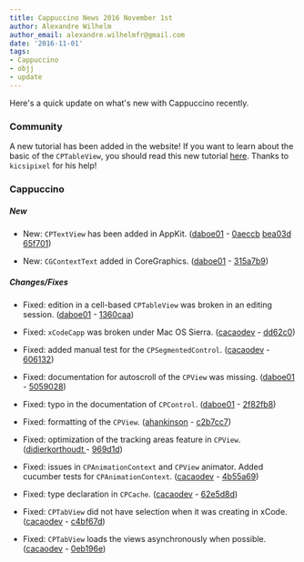 ```yaml
---
title: Cappuccino News 2016 November 1st
author: Alexandre Wilhelm
author_email: alexandre.wilhelmfr@gmail.com
date: '2016-11-01'
tags:
- Cappuccino
- objj
- update
---
```


Here's a quick update on what's new with Cappuccino recently.

### Community

A new tutorial has been added in the website! If you want to learn about the basic of the `CPTableView`, you should read this new tutorial [here](http://www.cappuccino-project.org/learn/simple-tableview.html). Thanks to `kicsipixel` for his help!

### Cappuccino

##### New

- New: `CPTextView` has been added in AppKit. ([daboe01](https://github.com/daboe01) - [0aeccb](https://github.com/cappuccino/cappuccino/commit/0aeccbb02cf611ac447b3dfd04ebb2f55387c880) [bea03d](https://github.com/cappuccino/cappuccino/commit/bea03de5627a149f6b9ce9dd75ef8bd93596b10d)
[65f701](https://github.com/cappuccino/cappuccino/commit/65f701d459b115c7540bedc312685fe54da3a3a0))

- New: `CGContextText` added in CoreGraphics. ([daboe01](https://github.com/daboe01) - [315a7b9](https://github.com/cappuccino/cappuccino/commit/315a7b9e6a7f542bd83ae0c35932c0dff82d53c8))


##### Changes/Fixes

- Fixed: edition in a cell-based `CPTableView` was broken in an editing session. ([daboe01](https://github.com/daboe01) - [1360caa](https://github.com/cappuccino/cappuccino/commit/1360caaa8133c34a7f4ae6b5d1a7330219f43598))

- Fixed: `xCodeCapp` was broken under Mac OS Sierra. ([cacaodev](https://github.com/cacaodev) - [dd62c0](https://github.com/cappuccino/cappuccino/commit/dd62c08b09b78ac1dbad8f745d21c2a6fe1d594a))

- Fixed: added manual test for the `CPSegmentedControl`. ([cacaodev](https://github.com/cacaodev) - [606132](https://github.com/cappuccino/cappuccino/commit/6061323c361acca64952a107963fa88ae93f8e42))

- Fixed: documentation for autoscroll of the `CPView` was missing. ([daboe01](https://github.com/daboe01) - [5059028](https://github.com/cappuccino/cappuccino/commit/5059028e8abf3611b7e166d825b44bcfff1af8c9))

- Fixed: typo in the documentation of `CPControl`. ([daboe01](https://github.com/daboe01) - [2f82fb8](https://github.com/cappuccino/cappuccino/commit/2f82fb842d3155d09c4786371e5c58b35191c7ff))

- Fixed: formatting of the `CPView`. ([ahankinson](https://github.com/ahankinson ) - [c2b7cc7](https://github.com/cappuccino/cappuccino/commit/c2b7cc7964f368e6994bdd8e5229e02a137ee570))

- Fixed: optimization of the tracking areas feature in `CPView`. ([didierkorthoudt ](https://github.com/didierkorthoudt  ) - [969d1d](https://github.com/cappuccino/cappuccino/commit/969d1dff2a36ce073758605253cc29a8c2d86d09))

- Fixed: issues in `CPAnimationContext` and `CPView` animator. Added cucumber tests for `CPAnimationContext`. ([cacaodev](https://github.com/cacaodev) - [4b55a69](https://github.com/cappuccino/cappuccino/commit/4b55a691503273ee9bcb4cf01025110a8e14a6a0))

- Fixed: type declaration in `CPCache`. ([cacaodev](https://github.com/cacaodev) - [62e5d8d](https://github.com/cappuccino/cappuccino/commit/62e5d8d8419844327552b711b07e60d85dc2c2c2))

- Fixed: `CPTabView` did not have selection when it was creating in xCode. ([cacaodev](https://github.com/cacaodev) - [c4bf67d](https://github.com/cappuccino/cappuccino/commit/c4bf67d133934ec62077f5272e50529046da55f4))

- Fixed: `CPTabView` loads the views asynchronously when possible. ([cacaodev](https://github.com/cacaodev) - [0eb196e](https://github.com/cappuccino/cappuccino/commit/0eb196e852fa8d310f0e3fa2ed3f5a421566bdd4))

